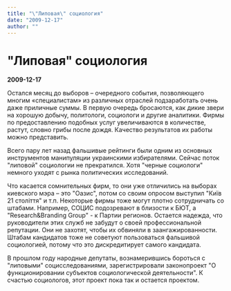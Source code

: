 ```yaml
---
title: "\"Липовая\" социология"
date: "2009-12-17"
author: ""
---
```


# "Липовая" социология

**2009-12-17** 

Остался месяц до выборов – очередного события, позволяющего многим «специалистам» из различных отраслей подзаработать очень даже приличные суммы. В первую очередь бросаются, как дикие звери на хорошую добычу, политологи, социологи и другие аналитики. Фирмы по предоставлению подобных услуг увеличиваются в количестве, растут, словно грибы после дождя. Качество результатов их работы можно представить.

Всего пару лет назад фальшивые рейтинги были одним из основных инструментов манипуляции украинскими избирателями. Сейчас поток "липовой" социологии не прекратился. Хотя "черные социологи" немного уходят с рынка политических исследований.

Что касается сомнительных фирм, то они уже отличились на выборах киевского мэра – это "Оазис", потом со своим опросом выступил "Київ 21 століття" и т.п. Некоторые фирмы тоже могут плотно сотрудничать со штабами. Например, СОЦИС подозревают в близости к БЮТ, а "Research&Branding Group" - к Партии регионов. Остается надежда, что руководители этих служб не забудут о своей профессиональной репутации. Они не захотят, чтобы их обвиняли в заангажированности. Штабам кандидатов тоже не советуют пользоваться фальшивой социологией, потому что это дискредитирует самого кандидата.

В прошлом году народные депутаты, вознамерившись бороться с "липовыми" социсследованиями, зарегистрировали законопроект "О функционировании субъектов социологической деятельности". К счастью социологов, этот проект пока так и остается проектом.